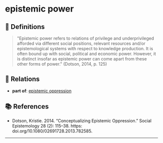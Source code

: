 # epistemic power

## 📖 Definitions

> "Epistemic power refers to relations of privilege and underprivileged afforded via different social positions, relevant resources and/or epistemological systems with respect to knowledge production. It is often bound up with social, political and economic power. However, it is distinct insofar as epistemic power can come apart from these other forms of power." (Dotson, 2014, p. 125)

## 🔗 Relations

- **part of**: [epistemic oppression](./epistemic-oppression.md)

## 📚 References

- Dotson, Kristie. 2014. “Conceptualizing Epistemic Oppression.” Social Epistemology 28 (2): 115–38. https: doi.org/10.1080/02691728.2013.782585.

---

<script src="https://giscus.app/client.js"
                data-repo="natesheehan/conceptcartography"
                data-repo-id="R_kgDOPB5QiQ"
                data-category="General"
                data-category-id="DIC_kwDOPB5Qic4CsAxd"
                data-mapping="pathname"
                data-strict="0"
                data-reactions-enabled="1"
                data-emit-metadata="0"
                data-input-position="bottom"
                data-theme="catppuccin_mocha"
                data-lang="en"
                crossorigin="anonymous"
                async>
        </script>
        
